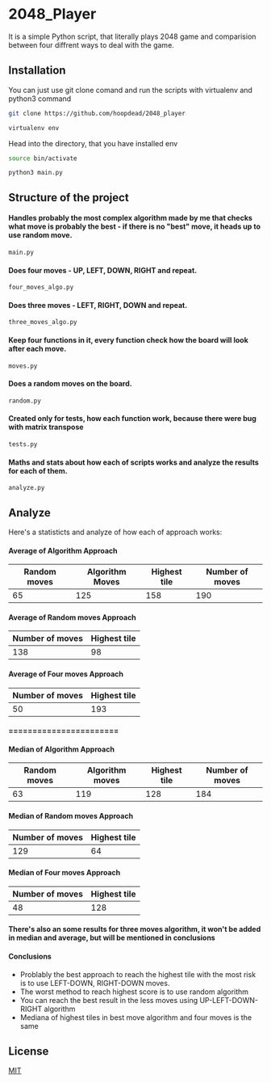 # 2048_Player

It is a simple Python script, that literally plays 2048 game and comparision between four diffrent ways to deal with the game.

## Installation

You can just use git clone comand and run the scripts with virtualenv and python3 <name of script> command

```bash
git clone https://github.com/hoopdead/2048_player
```

```bash
virtualenv env
```

Head into the directory, that you have installed env
```bash
source bin/activate
```

```
python3 main.py
````

## Structure of the project

#### Handles probably the most complex algorithm made by me that checks what move is probably the best - if there is no "best" move, it heads up to use random move.
```
main.py
```

#### Does four moves - UP, LEFT, DOWN, RIGHT and repeat.
```
four_moves_algo.py
```

#### Does three moves - LEFT, RIGHT, DOWN and repeat.
```
three_moves_algo.py
```

#### Keep four functions in it, every function check how the board will look after each move.
```
moves.py
```

#### Does a random moves on the board.
```
random.py
```

#### Created only for tests, how each function work, because there were bug with matrix transpose
```
tests.py
```

#### Maths and stats about how each of scripts works and analyze the results for each of them.
```
analyze.py
```




## Analyze

Here's a statisticts and analyze of how each of approach works:

#### Average of Algorithm Approach

| Random moves | Algorithm Moves | Highest tile | Number of moves |
|--------------|-----------------|--------------|-----------------|
| 65           | 125             | 158          | 190             |

#### Average of Random moves Approach

| Number of moves | Highest tile |
|-----------------|--------------|
| 138             | 98           |

#### Average of Four moves Approach


| Number of moves | Highest tile |
|-----------------|--------------|
| 50              | 193          |


#### ======================= ####

#### Median of Algorithm Approach

| Random moves | Algorithm moves | Highest tile | Number of moves |
|--------------|-----------------|--------------|-----------------|
| 63           | 119             | 128          | 184             |

#### Median of Random moves Approach

| Number of moves | Highest tile |
|-----------------|--------------|
| 129             | 64           |

#### Median of Four moves Approach

| Number of moves | Highest tile |
|-----------------|--------------|
| 48              | 128          |

#### There's also an some results for three moves algorithm, it won't be added in median and average, but will be mentioned in conclusions

#### Conclusions

* Problably the best approach to reach the highest tile with the most risk is to use LEFT-DOWN, RIGHT-DOWN moves.
* The worst method to reach highest score is to use random algorithm
* You can reach the best result in the less moves using UP-LEFT-DOWN-RIGHT algorithm
* Mediana of highest tiles in best move algorithm and four moves is the same


## License
[MIT](https://choosealicense.com/licenses/mit/)